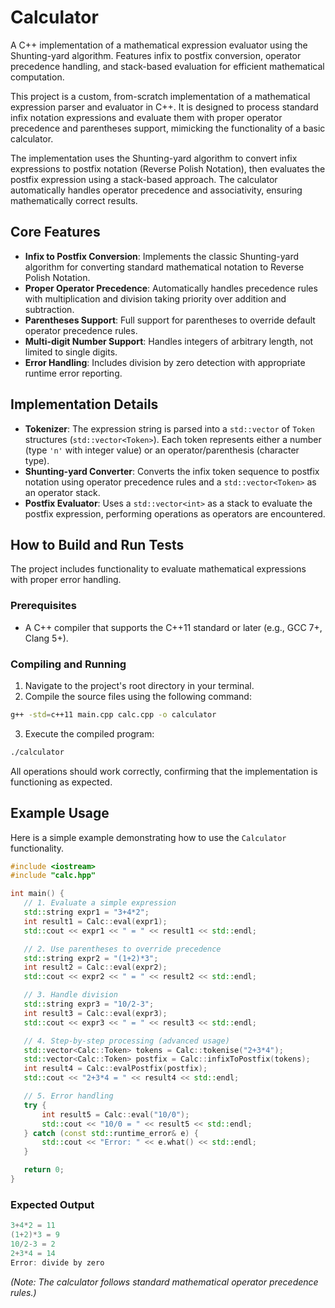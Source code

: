# Calculator

A C++ implementation of a mathematical expression evaluator using the Shunting-yard algorithm. Features infix to postfix conversion, operator precedence handling, and stack-based evaluation for efficient mathematical computation.

This project is a custom, from-scratch implementation of a mathematical expression parser and evaluator in C++. It is designed to process standard infix notation expressions and evaluate them with proper operator precedence and parentheses support, mimicking the functionality of a basic calculator.

The implementation uses the Shunting-yard algorithm to convert infix expressions to postfix notation (Reverse Polish Notation), then evaluates the postfix expression using a stack-based approach. The calculator automatically handles operator precedence and associativity, ensuring mathematically correct results.

## Core Features

-   **Infix to Postfix Conversion**: Implements the classic Shunting-yard algorithm for converting standard mathematical notation to Reverse Polish Notation.
-   **Proper Operator Precedence**: Automatically handles precedence rules with multiplication and division taking priority over addition and subtraction.
-   **Parentheses Support**: Full support for parentheses to override default operator precedence rules.
-   **Multi-digit Number Support**: Handles integers of arbitrary length, not limited to single digits.
-   **Error Handling**: Includes division by zero detection with appropriate runtime error reporting.

## Implementation Details

-   **Tokenizer**: The expression string is parsed into a `std::vector` of `Token` structures (`std::vector<Token>`). Each token represents either a number (type `'n'` with integer value) or an operator/parenthesis (character type).
-   **Shunting-yard Converter**: Converts the infix token sequence to postfix notation using operator precedence rules and a `std::vector<Token>` as an operator stack.
-   **Postfix Evaluator**: Uses a `std::vector<int>` as a stack to evaluate the postfix expression, performing operations as operators are encountered.

## How to Build and Run Tests

The project includes functionality to evaluate mathematical expressions with proper error handling.

### Prerequisites

-   A C++ compiler that supports the C++11 standard or later (e.g., GCC 7+, Clang 5+).

### Compiling and Running

1.  Navigate to the project's root directory in your terminal.
2.  Compile the source files using the following command:

   ```bash
   g++ -std=c++11 main.cpp calc.cpp -o calculator
   ```

3.  Execute the compiled program:

   ```bash
   ./calculator
   ```

   All operations should work correctly, confirming that the implementation is functioning as expected.

## Example Usage

Here is a simple example demonstrating how to use the `Calculator` functionality.

```cpp
#include <iostream>
#include "calc.hpp"

int main() {
   // 1. Evaluate a simple expression
   std::string expr1 = "3+4*2";
   int result1 = Calc::eval(expr1);
   std::cout << expr1 << " = " << result1 << std::endl;

   // 2. Use parentheses to override precedence
   std::string expr2 = "(1+2)*3";
   int result2 = Calc::eval(expr2);
   std::cout << expr2 << " = " << result2 << std::endl;

   // 3. Handle division
   std::string expr3 = "10/2-3";
   int result3 = Calc::eval(expr3);
   std::cout << expr3 << " = " << result3 << std::endl;

   // 4. Step-by-step processing (advanced usage)
   std::vector<Calc::Token> tokens = Calc::tokenise("2+3*4");
   std::vector<Calc::Token> postfix = Calc::infixToPostfix(tokens);
   int result4 = Calc::evalPostfix(postfix);
   std::cout << "2+3*4 = " << result4 << std::endl;

   // 5. Error handling
   try {
       int result5 = Calc::eval("10/0");
       std::cout << "10/0 = " << result5 << std::endl;
   } catch (const std::runtime_error& e) {
       std::cout << "Error: " << e.what() << std::endl;
   }

   return 0;
}
```
### Expected Output
```cpp
3+4*2 = 11
(1+2)*3 = 9
10/2-3 = 2
2+3*4 = 14
Error: divide by zero
```
*(Note: The calculator follows standard mathematical operator precedence rules.)*
